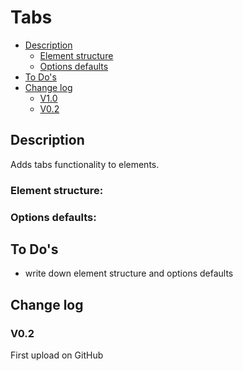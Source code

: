 # Tabs
- [Description](#description)
    - [Element structure](#element-structure)
    - [Options defaults](#options-defaults)
- [To Do's](#to-dos)
- [Change log](#change-log)
    - [V1.0](#v10)
    - [V0.2](#v02)

## Description
Adds tabs functionality to elements.
### Element structure:
### Options defaults:

## To Do's
- write down element structure and options defaults

## Change log
### V0.2
First upload on GitHub